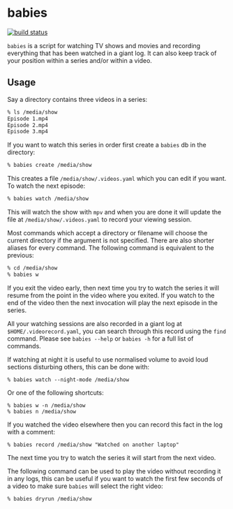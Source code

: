 # babies

[![build status](https://circleci.com/gh/ohjames/babies.png?style=shield)](https://circleci.com/gh/ohjames/babies)

`babies` is a script for watching TV shows and movies and recording everything that has been watched in a giant log.
It can also keep track of your position within a series and/or within a video.

## Usage

Say a directory contains three videos in a series:

```bash
% ls /media/show
Episode 1.mp4
Episode 2.mp4
Episode 3.mp4
```

If you want to watch this series in order first create a `babies` db in the directory:
```bash
% babies create /media/show
```

This creates a file `/media/show/.videos.yaml` which you can edit if you want. To watch the next episode:
```bash
% babies watch /media/show
```

This will watch the show with `mpv` and when you are done it will update the file at `/media/show/.videos.yaml` to record your viewing session.

Most commands which accept a directory or filename will choose the current directory if the argument is not specified. There are also shorter aliases for every command. The following command is equivalent to the previous:
```bash
% cd /media/show
% babies w
```

If you exit the video early, then next time you try to watch the series it will resume from the point in the video where you exited. If you watch to the end of the video then the next invocation will play the next episode in the series.

All your watching sessions are also recorded in a giant log at `$HOME/.videorecord.yaml`, you can search through this record using the `find` command. Please see `babies --help` or `babies -h` for a full list of commands.

If watching at night it is useful to use normalised volume to avoid loud sections disturbing others, this can be done with:
```
% babies watch --night-mode /media/show
```

Or one of the following shortcuts:
```
% babies w -n /media/show
% babies n /media/show
```

If you watched the video elsewhere then you can record this fact in the log with a comment:
```
% babies record /media/show "Watched on another laptop"
```

The next time you try to watch the series it will start from the next video.

The following command can be used to play the video without recording it in any logs, this can be useful if you want to watch the first few seconds of a video to make sure `babies` will select the right video:
```
% babies dryrun /media/show
```
